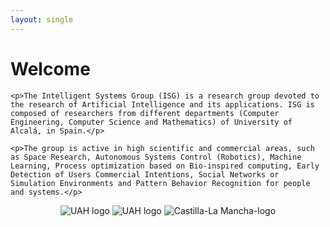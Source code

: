 ```yaml
---
layout: single
---
```


<div class="home">
    <h1>Welcome</h1>
    
    <p>The Intelligent Systems Group (ISG) is a research group devoted to the research of Artificial Intelligence and its applications. ISG is composed of researchers from different departments (Computer Engineering, Computer Science and Mathematics) of University of Alcalá, in Spain.</p>

    <p>The group is active in high scientific and commercial areas, such as Space Research, Autonomous Systems Control (Robotics), Machine Learning, Process optimization based on Bio-inspired computing, Early Detection of Users Commercial Intentions, Social Networks or Simulation Environments and Pattern Behavior Recognition for people and systems.</p>

<style>
#logos {
   text-align: center;
}

#cml-logo{
	max-width:200px;
    max-height:79px;
}

.logo {
   display: inline-block;
   margin-left: auto;
   margin-right: auto;
}
</style>

<p id="logos">
  <img class="logo" src="{{site.baseurl}}/assets/img/01_logo-vA_293-fondoTransp.png" alt="UAH logo" title="UAH logo">
  <img class="logo" src="{{site.baseurl}}/assets/img/logoGSI_Colour.png" alt="UAH logo" title="UAH logo">
  <a href="{{site.baseurl}}/clm/"><img id="cml-logo" class="logo" src="{{site.baseurl}}/assets/img/logo_clm.png" alt="Castilla-La Mancha-logo" title="Castilla-La Mancha-logo"></a>
</p>

</div>


